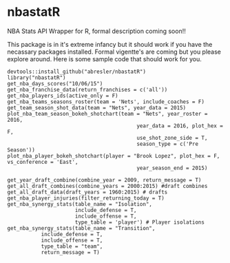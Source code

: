 # nbastatR
NBA Stats API Wrapper for R, formal description coming soon!!

This package is in it's extreme infancy but it should work if you have the necassary packages installed.  Formal vigentte's are coming but you please explore around.  Here is some sample code that should work for you.

```{r}
devtools::install_github("abresler/nbastatR")
library("nbastatR")
get_nba_days_scores("10/06/15")
get_nba_franchise_data(return_franchises = c('all'))
get_nba_players_ids(active_only = F)
get_nba_teams_seasons_roster(team = 'Nets', include_coaches = F)
get_team_season_shot_data(team = "Nets", year_data = 2015)
plot_nba_team_season_bokeh_shotchart(team = "Nets", year_roster = 2016,
                                          year_data = 2016, plot_hex = F,
                                          use_shot_zone_side = T,
                                          season_type = c('Pre Season'))
plot_nba_player_bokeh_shotchart(player = "Brook Lopez", plot_hex = F, vs_conference = 'East',
                                          year_season_end = 2015)

get_year_draft_combine(combine_year = 2009, return_message = T)
get_all_draft_combines(combine_years = 2000:2015) #draft combines
get_all_draft_data(draft_years = 1960:2015) # drafts
get_nba_player_injuries(filter_returning_today = T)
get_nba_synergy_stats(table_name = "Isolation",
                      include_defense = T,
                      include_offense = T,
                      type_table = 'player') # Player isolations
get_nba_synergy_stats(table_name = "Transition",
           include_defense = T,
           include_offense = T,
           type_table = "team",
           return_message = T)
  
```
